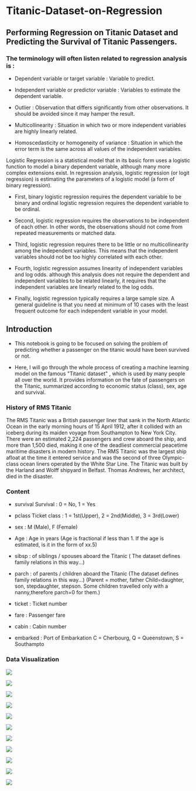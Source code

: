 # Titanic-Dataset-on-Regression
## Performing Regression on Titanic Dataset and Predicting the Survival of Titanic Passengers.

### The terminology will often listen related to regression analysis is :

* Dependent variable or target variable : Variable to predict.

* Independent variable or predictor variable : Variables to estimate the dependent variable.

* Outlier : Observation that differs significantly from other observations. It should be avoided since it may hamper the result.

* Multicollinearity : Situation in which two or more independent variables are highly linearly related.

* Homoscedasticity or homogeneity of variance : Situation in which the error term is the same across all values of the independent variables.


Logistic Regression is a statistical model that in its basic form uses a logistic function to model a binary dependent variable, although many more complex extensions exist. In regression analysis, logistic regression (or logit regression) is estimating the parameters of a logistic model (a form of binary regression).

*  First, binary logistic regression requires the dependent variable to be binary and ordinal logistic regression requires the dependent variable to be ordinal.

*  Second, logistic regression requires the observations to be independent of each other.  In other words, the observations should not come from repeated measurements or matched data.

*  Third, logistic regression requires there to be little or no multicollinearity among the independent variables.  This means that the independent variables should not be too highly correlated with each other.

*  Fourth, logistic regression assumes linearity of independent variables and log odds.  although this analysis does not require the dependent and independent variables to be related linearly, it requires that the independent variables are linearly related to the log odds.

*  Finally, logistic regression typically requires a large sample size.  A general guideline is that you need at minimum of 10 cases with the least frequent outcome for each independent variable in your model.


## Introduction

* This notebook is going to be focused on solving the problem of predicting whether a passenger on the titanic would have been survived or not.

* Here, I will go through the whole process of creating a machine learning model on the famous "Titanic dataset" , which is used by many people all over the world. It provides information on the fate of passengers on the Titanic, summarized according to economic status (class), sex, age and survival.

### History of RMS Titanic

The RMS Titanic was a British passenger liner that sank in the North Atlantic Ocean in the early morning hours of 15 April 1912, after it collided with an iceberg during its maiden voyage from Southampton to New York City. There were an estimated 2,224 passengers and crew aboard the ship, and more than 1,500 died, making it one of the deadliest commercial peacetime maritime disasters in modern history. The RMS Titanic was the largest ship afloat at the time it entered service and was the second of three Olympic-class ocean liners operated by the White Star Line. The Titanic was built by the Harland and Wolff shipyard in Belfast. Thomas Andrews, her architect, died in the disaster.


### Content

* survival Survival : 0 = No, 1 = Yes

* pclass Ticket class : 1 = 1st(Upper), 2 = 2nd(Middle), 3 = 3rd(Lower)

* sex : M (Male), F (Female)

* Age : Age in years (Age is fractional if less than 1. If the age is estimated, is it in the form of xx.5)

* sibsp : of siblings / spouses aboard the Titanic ( The dataset defines family relations in this way...)

* parch : of parents / children aboard the Titanic (The dataset defines family relations in this way...) (Parent = mother, father Child=daughter, son, stepdaughter, stepson. Some children travelled only with a nanny,therefore parch=0 for them.)

* ticket : Ticket number

* fare : Passenger fare

* cabin : Cabin number

* embarked : Port of Embarkation C = Cherbourg, Q = Queenstown, S = Southampto


### Data Visualization

![](https://github.com/Creatoraswin/Titanic-Regression-Dataset/blob/main/Data%20Visualization/Age.png)


![](https://github.com/Creatoraswin/Titanic-Regression-Dataset/blob/main/Data%20Visualization/sex.png)


![](https://github.com/Creatoraswin/Titanic-Regression-Dataset/blob/main/Data%20Visualization/Survived.png)


![](https://github.com/Creatoraswin/Titanic-Regression-Dataset/blob/main/Data%20Visualization/SexandSurvived.png)


![](https://github.com/Creatoraswin/Titanic-Regression-Dataset/blob/main/Data%20Visualization/SurvivedandPclass.png)


![](https://github.com/Creatoraswin/Titanic-Regression-Dataset/blob/main/Data%20Visualization/SurvivedandEmbarked.png)


![](https://github.com/Creatoraswin/Titanic-Regression-Dataset/blob/main/Data%20Visualization/SibspandSurvived.png)


![](https://github.com/Creatoraswin/Titanic-Regression-Dataset/blob/main/Data%20Visualization/ParchandSurvived.png)


![](https://github.com/Creatoraswin/Titanic-Regression-Dataset/blob/main/Data%20Visualization/correlation.png)



![](https://github.com/Creatoraswin/Titanic-Regression-Dataset/blob/main/Data%20Visualization/ROC.png)


![](https://github.com/Creatoraswin/Titanic-Regression-Dataset/blob/main/Data%20Visualization/TPRvsFPR.png)
